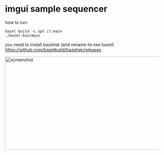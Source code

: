 # imgui sample sequencer

how to run:
```
bazel build -c opt //:main
./bazel-bin/main
```

you need to install bazelisk (and rename its exe bazel) https://github.com/bazelbuild/bazelisk/releases

<img width="744" height="307" alt="screenshot" src="https://github.com/user-attachments/assets/019dca5d-9a69-4241-b7b9-c379877e35e5" />
